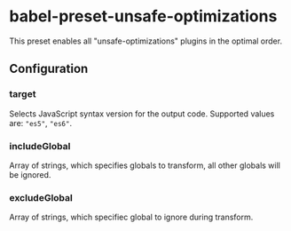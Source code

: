 # babel-preset-unsafe-optimizations

This preset enables all "unsafe-optimizations" plugins in the optimal order.

## Configuration

### target

Selects JavaScript syntax version for the output code. Supported values are: `"es5"`, `"es6"`.

### includeGlobal

Array of strings, which specifies globals to transform, all other globals will be ignored.

### excludeGlobal

Array of strings, which specifiec global to ignore during transform.
